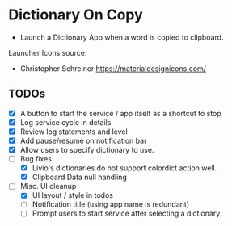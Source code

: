 # Dictionary On Copy 
- Launch a Dictionary App when a word is copied to clipboard.

Launcher Icons source:
- Christopher Schreiner https://materialdesignicons.com/

## TODOs
- [x] A button to start the service / app itself as a shortcut to stop
- [x] Log service cycle in details
- [x] Review log statements and level
- [x] Add pause/resume on notification bar
- [x] Allow users to specify dictionary to use.
- [ ] Bug fixes
  - [x] Livio's dictionaries do not support colordict action well.
  - [x] Clipboard Data null handling
- [ ] Misc. UI cleanup
  - [x] UI layout / style in todos
  - [ ] Notification title (using app name is redundant)
  - [ ] Prompt users to start service after selecting a dictionary